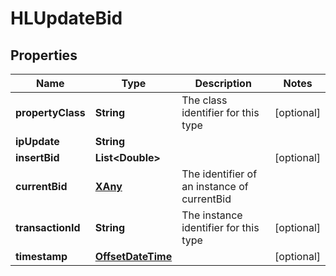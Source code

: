 
# HLUpdateBid

## Properties
Name | Type | Description | Notes
------------ | ------------- | ------------- | -------------
**propertyClass** | **String** | The class identifier for this type |  [optional]
**ipUpdate** | **String** |  | 
**insertBid** | **List&lt;Double&gt;** |  |  [optional]
**currentBid** | [**XAny**](XAny.md) | The identifier of an instance of currentBid | 
**transactionId** | **String** | The instance identifier for this type |  [optional]
**timestamp** | [**OffsetDateTime**](OffsetDateTime.md) |  |  [optional]



